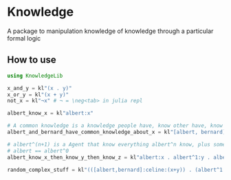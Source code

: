 # Knowledge
A package to manipulation knowledge of knowledge through a particular formal logic

## How to use
```julia
using KnowledgeLib

x_and_y = kl"(x . y)"
x_or_y = kl"(x + y)"
not_x = kl"¬x" # ¬ = \neg<tab> in julia repl

albert_know_x = kl"albert:x"

# A common knowledge is a knowledge people have, know other have, know other people know other people have, etc…
albert_and_bernard_have_common_knowledge_about_x = kl"[albert, bernard]:x"

# albert^(n+1) is a Agent that know everything albert^n know, plus some stuffs
# albert == albert^0
albert_know_x_then_know_y_then_know_z = kl"albert:x . albert^1:y . albert^2.z"

random_complex_stuff = kl"(([albert,bernard]:celine:(x+y)) . (albert^1:¬bernard:x + ¬y))"

```
